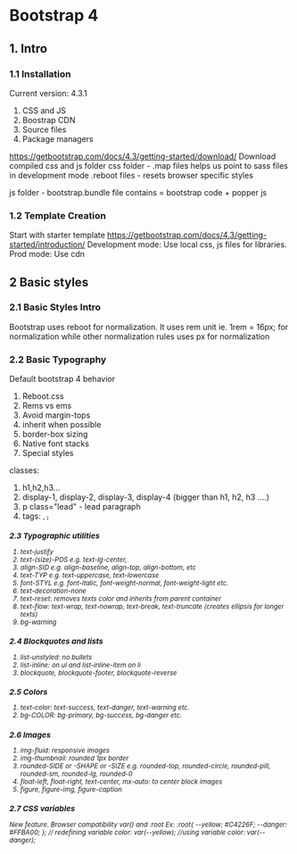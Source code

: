 # Bootstrap 4
## 1. Intro
### 1.1 Installation
Current version: 4.3.1
1. CSS and JS
2. Boostrap CDN
3. Source files
4. Package managers

https://getbootstrap.com/docs/4.3/getting-started/download/
Download compiled css and js folder
css folder - .map files helps us point to sass files in development mode
.reboot files - resets browser specific styles

js folder - bootstrap.bundle file contains = bootstrap code + popper js

### 1.2 Template Creation
Start with starter template
https://getbootstrap.com/docs/4.3/getting-started/introduction/
Development mode: Use local css, js files for libraries.
Prod mode: Use cdn

## 2 Basic styles
### 2.1 Basic Styles Intro
Bootstrap uses reboot for normalization. It uses rem unit ie. 1rem = 16px; for normalization while other normalization rules uses px for normalization

### 2.2 Basic Typography
Default bootstrap 4 behavior
1. Reboot.css
2. Rems vs ems
3. Avoid margin-tops
4. inherit when possible
5. border-box sizing
6. Native font stacks
7. Special styles

classes:
1. h1,h2,h3...
2. display-1, display-2, display-3, display-4 (bigger than h1, h2, h3 ....)
3. p class="lead" - lead paragraph
4. tags: <small>, <del>, <em>

### 2.3 Typographic utilities
1. text-justify
2. text-(size)-POS e.g. text-lg-center, 
3. align-SID e.g. align-baseline, align-top, align-bottom, etc
4. text-TYP e.g. text-uppercase, text-lowercase
5. font-STYL e.g. font-italic, font-weight-normal, font-weight-light etc.
6. text-decoration-none
7. text-reset: removes texts color and inherits from parent container
8. text-flow: text-wrap, text-nowrap, text-break, text-truncate (creates ellipsis for longer texts)
9. bg-warning

### 2.4 Blockquotes and lists
1. list-unstyled: no bullets
2. list-inline: on ul and list-inline-item on li
3. blockquote, blockquote-footer, blockquote-reverse

### 2.5 Colors
1. text-color: text-success, text-danger, text-warning etc.
2. bg-COLOR: bg-primary, bg-success, bg-danger etc.

### 2.6 Images
1. img-fluid: responsive images
2. img-thumbnail: rounded 1px border
3. rounded-SIDE or -SHAPE or -SIZE e.g. rounded-top, rounded-circle, rounded-pill, rounded-sm, rounded-lg, rounded-0
4. float-left, float-right, text-center, mx-auto: to center block images
5. figure, figure-img, figure-caption

### 2.7 CSS variables
New feature. Browser compatibility
var() and :root
Ex: 
:root{ 
    --yellow: #C4226F; 
    --danger: #FFBA00;
}; // redefining variable
color: var(--yellow); //using variable
color: var(--danger);